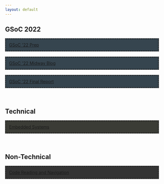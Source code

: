 ```yaml
---
layout: default
---
```

## GSoC 2022
<div style="background-color:#36454F;padding:10px;border-style: dotted">
	<a href="/gsoc/selection_prep">GSoC '22 Prep</a>
</div>
<br>
<div style="background-color:#36454F;padding:10px;border-style: dotted">
	<a href="/midway_blog/home">GSoC '22 Midway Blog</a>
</div>
<br>
<div style="background-color:#36454F;padding:10px;border-style: dotted">
	<a href="/final_report/home">GSoC '22 Final Report</a>
</div>

<br>
<br>

## Technical
<div style="background-color:#3b3c36;padding:10px;border-style: dotted">
	<a href="/blogs/technical/embedded_systems">Embedded Systems</a>
</div>


<br>
<br>

## Non-Technical
<div style="background-color:#343434 ;padding:10px;border-style: dotted">
	<a href="/blogs/non-technical/code_navigation_and_reading">Code Reading and Navigation</a>
</div>


